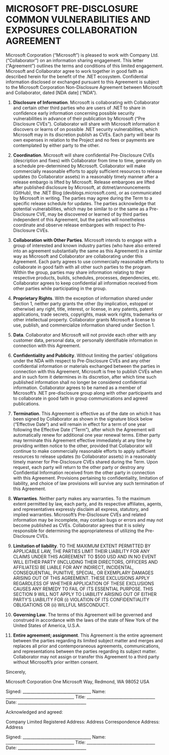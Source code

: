 # MICROSOFT PRE-DISCLOSURE COMMON VULNERABILITIES AND EXPOSURES COLLABORATION AGREEMENT

Microsoft Corporation (“Microsoft”) is pleased to work with Company Ltd. (“Collaborator”) on an information sharing engagement. This letter (“Agreement”) outlines the terms and conditions of this limited engagement. Microsoft and Collaborator agree to work  together in good faith as described herein for the benefit of the .NET ecosystem. Confidential information disclosed or exchanged  pursuant to this Agreement is subject to the Microsoft Corporation Non-Disclosure Agreement between Microsoft and Collaborator, dated [NDA date] (“NDA”).

1. **Disclosure of Information**. Microsoft is collaborating with Collaborator and certain other third parties who are users of .NET to  share in confidence early information concerning possible security vulnerabilities in advance of their publication by Microsoft (“Pre Disclosure CVEs”). Collaborator will share with Microsoft information it discovers or learns of on possible .NET security vulnerabilities, which  Microsoft may in its discretion publish as CVEs. Each party will bear its own expenses in relation to the Project and no fees or payments are contemplated by either party to the other.

2. **Coordination**. Microsoft will share confidential Pre-Disclosure CVEs (description and fixes) with Collaborator from time to time, generally on a schedule pre-determined by Microsoft. Collaborator will make commercially reasonable efforts to apply sufficient resources to release updates (to  Collaborator assets) in a reasonably timely manner after a release embargo is lifted by Microsoft. Release embargoes are lifted after published disclosure by Microsoft, at dotnet/announcements (GitHub), the .NET Blog (devblogs.microsoft.com), or as communicated by Microsoft in writing. The  parties may agree during the Term to a specific release schedule for updates. The parties acknowledge that potential vulnerabilities,  which may be similar to or the same as a Pre-Disclosure CVE, may be discovered or learned of by third parties independent of this  Agreement, but the parties will nonetheless coordinate and observe release embargoes with respect to Pre-Disclosure CVEs.

3. **Collaboration with Other Parties**. Microsoft intends to engage with a group of interested and known industry parties (who have  also entered into an agreement substantially the same as this Agreement) in a similar way as Microsoft and Collaborator are  collaborating under this Agreement. Each party agrees to use commercially reasonable efforts to collaborate in good faith with all other such parties to the program. Within the group, parties may share information relating to their respective products, builds, schedules, processes, dependencies, etc.  Collaborator agrees to keep confidential all information received from other parties while participating in the group.

4. **Proprietary Rights**. With the exception of information shared under Section 1, neither party grants the other (by implication, estoppel or otherwise) any right, title, interest, or license, in any patents, patent applications, trade secrets, copyrights, mask work rights, trademarks or other intellectual property. Collaborator grants Microsoft a license to use, publish, and commercialize information shared under Section 1.

5. **Data**. Collaborator and Microsoft will not provide each other with any customer data, personal data, or personally identifiable  information in connection with this Agreement.

6. **Confidentiality and Publicity**. Without limiting the parties’ obligations under the NDA with respect to Pre-Disclosure CVEs and any  other confidential information or materials exchanged between the parties in connection with this Agreement, Microsoft is free to  publish CVEs when and in such form it determines in its discretion, after which time such published information shall no longer be  considered confidential information. Collaborator agrees to be named as a member of Microsoft’s .NET pre-disclosure group along  with other participants and to collaborate in good faith in group communications and agreed publications.

7. **Termination**. This Agreement is effective as of the date on which it has been signed by Collaborator as shown in the signature block  below (“Effective Date”) and will remain in effect for a term of one year following the Effective Date (“Term”), after which the  Agreement will automatically renew for additional one year renewal terms. Either party may terminate this Agreement effective immediately at any time  by providing written notice to the other, provided that Collaborator will continue to make commercially reasonable efforts to apply sufficient resources to release updates (to  Collaborator assets) in a reasonably timely manner for Pre-Disclosure CVEs shared during the Term. Upon request, each party will return to the other party or destroy any Confidential Information received from the other party in connection with this Agreement. Provisions pertaining to confidentiality,  limitation of liability, and choice of law provisions will survive any such termination of this Agreement.

8. **Warranties**. Neither party makes any warranties. To the maximum extent permitted by law, each party, and its respective  affiliates, agents, and representatives expressly disclaim all express, statutory, and implied warranties. Microsoft’s Pre-Disclosure  CVEs and related information may be incomplete, may contain bugs or errors and may not become published as CVEs. Collaborator agrees that it is solely responsible for determining the appropriateness of utilizing the Pre-Disclosure CVEs.

9. **Limitation of liability**. TO THE MAXIMUM EXTENT PERMITTED BY APPLICABLE LAW, THE PARTIES LIMIT THEIR LIABILITY FOR ANY  CLAIMS UNDER THIS AGREEMENT TO $500 USD AND IN NO EVENT WILL EITHER PARTY (INCLUDING THEIR DIRECTORS, OFFICERS  AND AFFILIATES) BE LIABLE FOR ANY INDIRECT, INCIDENTAL, CONSEQUENTIAL, PUNITIVE, SPECIAL, OR EXEMPLARY DAMAGES  ARISING OUT OF THIS AGREEMENT. THESE EXCLUSIONS APPLY REGARDLESS OF WHETHER APPLICATION OF THESE EXCLUSIONS  CAUSES ANY REMEDY TO FAIL OF ITS ESSENTIAL PURPOSE. THIS SECTION 9 WILL NOT APPLY TO LIABILITY ARISING OUT OF EITHER  PARTY’S LIABILITY FOR (i) VIOLATION OF ITS CONFIDENTIALITY OBLIGATIONS OR (ii) WILLFUL MISCONDUCT.

10. **Governing Law**. The terms of this Agreement will be governed and construed in accordance with the laws of the state of New York of the United States of America, U.S.A.

11. **Entire agreement; assignment**. This Agreement is the entire agreement between the parties regarding its limited subject matter  and merges and replaces all prior and contemporaneous agreements, communications, and representations between the parties  regarding its subject matter. Collaborator may not assign or transfer this Agreement to a third party without Microsoft’s prior  written consent.

Sincerely,

Microsoft Corporation
One Microsoft Way, Redmond, WA 98052 USA

Signed: __________________________________
Name: __________________________________
Title: __________________________________
Date: __________________________________

Acknowledged and agreed:

Company Limited
Registered Address:  Address
Correspondence Address:  Address

Signed: __________________________________
Name: __________________________________
Title: __________________________________
Date: __________________________________
